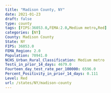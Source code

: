 ```yaml
---
title: "Madison County, NY"
date: 2021-01-23
draft: false
type: county
tags: [FIPS:36053.0,FEMA:2.0,Medium metro,Red]
categories: [NY]
County: Madison County
State: NY
FIPS: 36053.0
FEMA_Region: 2.0
Population: 70941.0
NCHS_Urban_Rural_Classification: Medium metro
Tests_in_prior_14_days: 4679.0
Fourteen_day_test_rate_per_100000: 6596.0
Percent_Positivity_in_prior_14_days: 0.111
Level: Red
url: /states/NY/madison-county
---
```



